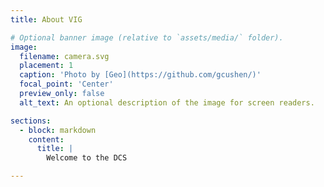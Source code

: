 ```yaml
---
title: About VIG

# Optional banner image (relative to `assets/media/` folder).
image:
  filename: camera.svg
  placement: 1
  caption: 'Photo by [Geo](https://github.com/gcushen/)'
  focal_point: 'Center'
  preview_only: false
  alt_text: An optional description of the image for screen readers.

sections:
  - block: markdown
    content:
      title: |
        Welcome to the DCS

---
```

